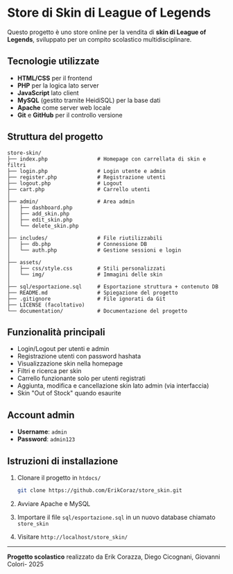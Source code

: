 # Store di Skin di League of Legends

Questo progetto è uno store online per la vendita di **skin di League of Legends**, sviluppato per un compito scolastico multidisciplinare.

## Tecnologie utilizzate

* **HTML/CSS** per il frontend
* **PHP** per la logica lato server
* **JavaScript** lato client
* **MySQL** (gestito tramite HeidiSQL) per la base dati
* **Apache** come server web locale
* **Git** e **GitHub** per il controllo versione

## Struttura del progetto

```
store-skin/
├── index.php                # Homepage con carrellata di skin e filtri
├── login.php                # Login utente e admin
├── register.php             # Registrazione utenti
├── logout.php               # Logout
├── cart.php                 # Carrello utenti
│
├── admin/                   # Area admin
│   ├── dashboard.php
│   ├── add_skin.php
│   ├── edit_skin.php
│   └── delete_skin.php
│
├── includes/                # File riutilizzabili
│   ├── db.php               # Connessione DB
│   └── auth.php             # Gestione sessioni e login
│
├── assets/
│   ├── css/style.css        # Stili personalizzati
│   └── img/                 # Immagini delle skin
│
├── sql/esportazione.sql     # Esportazione struttura + contenuto DB
├── README.md                # Spiegazione del progetto
├── .gitignore               # File ignorati da Git
├── LICENSE (facoltativo)
└── documentation/           # Documentazione del progetto
```

## Funzionalità principali

* Login/Logout per utenti e admin
* Registrazione utenti con password hashata
* Visualizzazione skin nella homepage
* Filtri e ricerca per skin
* Carrello funzionante solo per utenti registrati
* Aggiunta, modifica e cancellazione skin lato admin (via interfaccia)
* Skin "Out of Stock" quando esaurite

## Account admin

* **Username**: `admin`
* **Password**: `admin123`

## Istruzioni di installazione

1. Clonare il progetto in `htdocs/`

   ```bash
   git clone https://github.com/ErikCoraz/store_skin.git
   ```
2. Avviare Apache e MySQL
3. Importare il file `sql/esportazione.sql` in un nuovo database chiamato `store_skin`
4. Visitare `http://localhost/store_skin/`

---

**Progetto scolastico** realizzato da Erik Corazza, Diego Cicognani, Giovanni Colori- 2025
